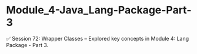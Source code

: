 # Module_4-Java_Lang-Package-Part-3
✅ Session 72: Wrapper Classes – Explored key concepts in Module 4: Lang Package - Part 3.
